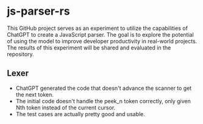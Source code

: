 # js-parser-rs

This GitHub project serves as an experiment to utilize the capabilities of ChatGPT to create a JavaScript parser. The goal is to explore the potential of using the model to improve developer productivity in real-world projects. The results of this experiment will be shared and evaluated in the repository.

## Lexer
- ChatGPT generated the code that doesn't advance the scanner to get the next token.
- The initial code doesn't handle the peek_n token correctly, only given Nth token instead of the current cursor.
- The test cases are actually pretty good and usable.
